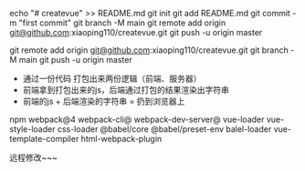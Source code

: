 echo "# createvue" >> README.md
git init
git add README.md
git commit -m "first commit"
git branch -M main
git remote add origin git@github.com:xiaoping110/createvue.git
git push -u origin master



git remote add origin git@github.com:xiaoping110/createvue.git
git branch -M main
git push -u origin master


- 通过一份代码 打包出来两份逻辑（前端、服务器）
-   前端拿到打包出来的js，后端通过打包的结果渲染出字符串
-   前端的js + 后端渲染的字符串 = 扔到浏览器上


npm webpack@4 webpack-cli@ webpack-dev-server@ vue-loader vue-style-loader css-loader @babel/core @babel/preset-env balel-loader  vue-template-compiler html-webpack-plugin


远程修改~~~
